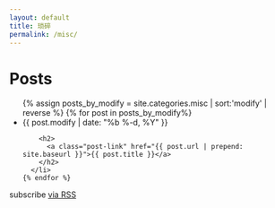 ```yaml
---
layout: default
title: 琐碎
permalink: /misc/
---
```


<div class="home">

  <h1 class="page-heading">Posts</h1>

  <ul class="post-list">
  {% assign posts_by_modify = site.categories.misc | sort:'modify' | reverse %}
    {% for post in posts_by_modify%}
      <li>
        <span class="post-meta">{{ post.modify | date: "%b %-d, %Y" }}</span>

        <h2>
          <a class="post-link" href="{{ post.url | prepend: site.baseurl }}">{{ post.title }}</a>
        </h2>
      </li>
    {% endfor %}
  </ul>

  <p class="rss-subscribe">subscribe <a href="{{ "/feed.xml" | prepend: site.baseurl }}">via RSS</a></p>

</div>
